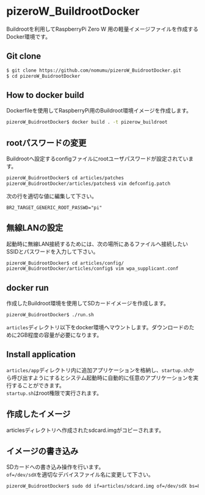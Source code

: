 # pizeroW_BuildrootDocker

Buildrootを利用してRaspberryPi Zero W 用の軽量イメージファイルを作成するDocker環境です。  

## Git clone

```bash
$ git clone https://github.com/nomumu/pizeroW_BuidrootDocker.git
$ cd pizeroW_BuidrootDocker
```

## How to docker build

Dockerfileを使用してRaspberryPi用のBuildroot環境イメージを作成します。

```bash
pizeroW_BuidrootDocker$ docker build . -t pizerow_buildroot
```

## rootパスワードの変更

Buildrootへ設定するconfigファイルにrootユーザパスワードが設定されています。
```bash
pizeroW_BuidrootDocker$ cd articles/patches
pizeroW_BuidrootDocker/articles/patches$ vim defconfig.patch
```
次の行を適切な値に編集して下さい。
```
BR2_TARGET_GENERIC_ROOT_PASSWD="pi"
```


## 無線LANの設定

起動時に無線LAN接続するためには、次の場所にあるファイルへ接続したいSSIDとパスワードを入力して下さい。

```bash
pizeroW_BuidrootDocker$ cd articles/config/
pizeroW_BuidrootDocker/articles/config$ vim wpa_supplicant.conf
```

## docker run

作成したBuildroot環境を使用してSDカードイメージを作成します。

```bash
pizeroW_BuidrootDocker$ ./run.sh
```

`articles`ディレクトリ以下をdocker環境へマウントします。ダウンロードのために2GB程度の容量が必要になります。

## Install application

`articles/app`ディレクトリ内に追加アプリケーションを格納し、`startup.sh`から呼び出すようにするとシステム起動時に自動的に任意のアプリケーションを実行することができます。  
`startup.sh`はroot権限で実行されます。

## 作成したイメージ

articlesディレクトリへ作成されたsdcard.imgがコピーされます。

## イメージの書き込み

SDカードへの書き込み操作を行います。  
`of=/dev/sdX`を適切なデバイスファイル名に変更して下さい。

```bash
pizeroW_BuidrootDocker$ sudo dd if=articles/sdcard.img of=/dev/sdX bs=8M status=progress
```

